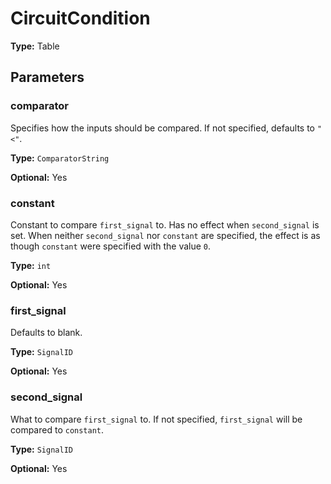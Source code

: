 # CircuitCondition

**Type:** Table

## Parameters

### comparator

Specifies how the inputs should be compared. If not specified, defaults to `"<"`.

**Type:** `ComparatorString`

**Optional:** Yes

### constant

Constant to compare `first_signal` to. Has no effect when `second_signal` is set. When neither `second_signal` nor `constant` are specified, the effect is as though `constant` were specified with the value `0`.

**Type:** `int`

**Optional:** Yes

### first_signal

Defaults to blank.

**Type:** `SignalID`

**Optional:** Yes

### second_signal

What to compare `first_signal` to. If not specified, `first_signal` will be compared to `constant`.

**Type:** `SignalID`

**Optional:** Yes

